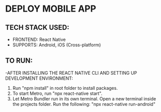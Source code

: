 # DEPLOY MOBILE APP

## TECH STACK USED:

- FRONTEND: React Native
- SUPPORTS: Android, iOS (Cross-platform)

## TO RUN:

-AFTER INSTALLING THE REACT NATIVE CLI AND SETTING UP DEVELOPMENT ENVIRONMENT:

1. Run "npm install" in root folder to install packages.
2. To start Metro, run "npx react-native start".
3. Let Metro Bundler run in its own terminal. Open a new terminal inside the projects folder. Run the following: "npx react-native run-android"
